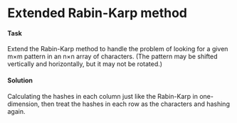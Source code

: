 # Extended Rabin-Karp method
#### Task 
Extend the Rabin-Karp method to handle the problem of looking for a given m×m pattern in an n×n array of characters. (The pattern may be shifted vertically and horizontally, but it may not be rotated.)

#### Solution
Calculating the hashes in each column just like the Rabin-Karp in one-dimension, then treat the hashes in each row as the characters and hashing again.
